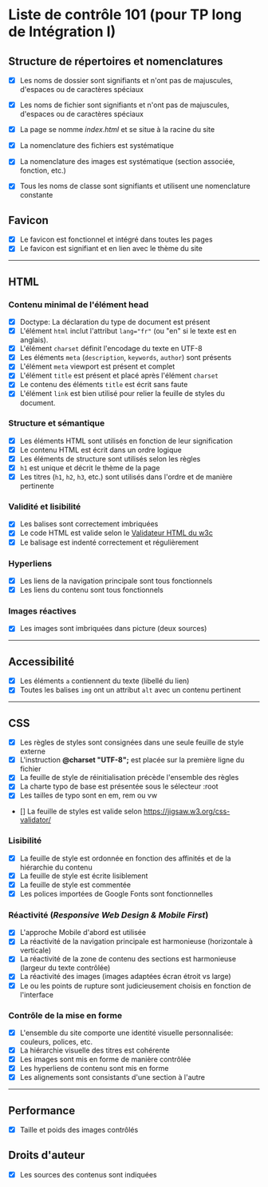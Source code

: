 # Liste de contrôle 101 (pour TP long de Intégration I)

## Structure de répertoires et nomenclatures
- [x] Les noms de dossier sont signifiants et n'ont pas de majuscules, d'espaces ou de caractères spéciaux
- [x] Les noms de fichier sont signifiants et n'ont pas de majuscules, d'espaces ou de caractères spéciaux
- [x] La page se nomme _index.html_ et se situe à la racine du site
- [x] La nomenclature des fichiers est systématique
- [x] La nomenclature des images est systématique (section associée, fonction, etc.)
- [x] Tous les noms de classe sont signifiants et utilisent une nomenclature constante


## Favicon
- [x] Le favicon est fonctionnel et intégré dans toutes les pages 
- [x] Le favicon est signifiant et en lien avec le thème du site

---

## HTML 

### Contenu minimal de l'élément head 
- [x] Doctype: La déclaration du type de document est présent 
- [x] L'élément `html` inclut l'attribut `lang="fr"` (ou "en" si le texte est en anglais). 
- [x] L'élément `charset` définit l'encodage du texte en UTF-8
- [x] Les éléments `meta` (`description`, `keywords`, `author`) sont présents
- [x] L'élément `meta` viewport est présent et complet 
- [x] L'élément `title` est présent et placé après l'élément `charset` 
- [x] Le contenu des éléments `title` est écrit sans faute
- [x] L'élément `link` est bien utilisé pour relier la feuille de styles du document.

### Structure et sémantique
- [x] Les éléments HTML sont utilisés en fonction de leur signification
- [x] Le contenu HTML est écrit dans un ordre logique
- [x] Les éléments de structure sont utilisés selon les règles
- [x] `h1` est unique et décrit le thème de la page
- [x] Les titres (`h1`, `h2`, `h3`, etc.) sont utilisés dans l'ordre et de manière pertinente

### Validité et lisibilité
- [x] Les balises sont correctement imbriquées
- [x] Le code HTML est valide selon le [Validateur HTML du w3c](https://validator.w3.org/)
- [x] Le balisage est indenté correctement et régulièrement

### Hyperliens
- [x] Les liens de la navigation principale sont tous fonctionnels  
- [x] Les liens du contenu sont tous fonctionnels

### Images réactives
- [x] Les images sont imbriquées dans picture (deux sources)

---
## Accessibilité

- [x] Les éléments `a` contiennent du texte (libellé du lien) 
- [x] Toutes les balises `img` ont un attribut `alt` avec un contenu pertinent

---

## CSS
- [x] Les règles de styles sont consignées dans une seule feuille de style externe
- [x] L'instruction __@charset "UTF-8";__ est placée sur la première ligne du fichier
- [x] La feuille de style de réinitialisation précède l'ensemble des règles 
- [x] La charte typo de base est présentée sous le sélecteur :root
- [x] Les tailles de typo sont en em, rem ou vw
- [] La feuille de styles est valide selon https://jigsaw.w3.org/css-validator/

### Lisibilité
- [x] La feuille de style est ordonnée en fonction des affinités et de la hiérarchie du contenu 
- [x] La feuille de style est écrite lisiblement  
- [x] La feuille de style est commentée
- [x] Les polices importées de Google Fonts sont fonctionnelles

### Réactivité (_Responsive Web Design & Mobile First_)
- [x] L'approche Mobile d'abord est utilisée
- [x] La réactivité de la navigation principale est harmonieuse (horizontale à verticale)
- [x] La réactivité de la zone de contenu des sections est harmonieuse (largeur du texte contrôlée) 
- [x] La réactivité des images (images adaptées écran étroit vs large)
- [x] Le ou les points de rupture sont judicieusement choisis en fonction de l'interface

### Contrôle de la mise en forme 
- [x] L'ensemble du site comporte une identité visuelle personnalisée: couleurs, polices, etc.
- [x] La hiérarchie visuelle des titres est cohérente
- [x] Les images sont mis en forme de manière contrôlée 
- [x] Les hyperliens de contenu sont mis en forme
- [x] Les alignements sont consistants d'une section à l'autre

---

## Performance
- [x] Taille et poids des images contrôlés

## Droits d'auteur
- [x] Les sources des contenus sont indiquées